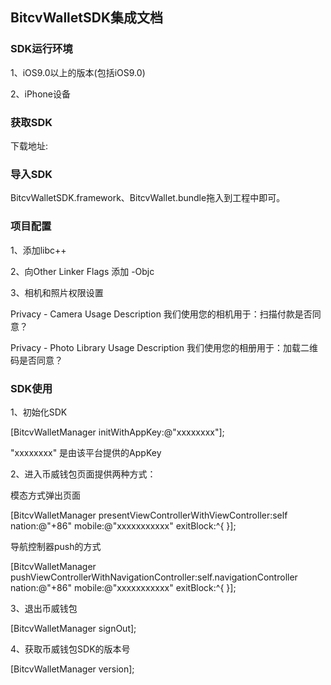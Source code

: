 ## BitcvWalletSDK集成文档
### SDK运行环境
1、iOS9.0以上的版本(包括iOS9.0)

2、iPhone设备

### 获取SDK
下载地址:

### 导入SDK
BitcvWalletSDK.framework、BitcvWallet.bundle拖入到工程中即可。

### 项目配置
1、添加libc++

2、向Other Linker Flags 添加 -Objc

3、相机和照片权限设置

  Privacy - Camera Usage Description   我们使用您的相机用于：扫描付款是否同意？

  Privacy - Photo Library Usage Description  我们使用您的相册用于：加载二维码是否同意？

### SDK使用
1、初始化SDK

[BitcvWalletManager initWithAppKey:@"xxxxxxxx"];

"xxxxxxxx" 是由该平台提供的AppKey

2、进入币威钱包页面提供两种方式：

模态方式弹出页面

[BitcvWalletManager presentViewControllerWithViewController:self nation:@"+86" mobile:@"xxxxxxxxxxx" exitBlock:^{
    }];

导航控制器push的方式

[BitcvWalletManager pushViewControllerWithNavigationController:self.navigationController nation:@"+86" mobile:@"xxxxxxxxxxx" exitBlock:^{
    }];

3、退出币威钱包

[BitcvWalletManager signOut];

4、获取币威钱包SDK的版本号

[BitcvWalletManager version];
